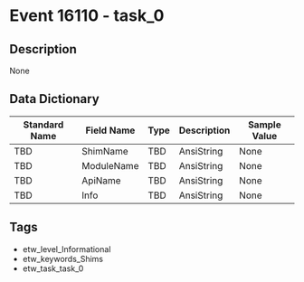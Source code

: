 # Event 16110 - task_0

## Description
None

## Data Dictionary
|Standard Name|Field Name|Type|Description|Sample Value|
|---|---|---|---|---|
|TBD|ShimName|TBD|AnsiString|None|None|
|TBD|ModuleName|TBD|AnsiString|None|None|
|TBD|ApiName|TBD|AnsiString|None|None|
|TBD|Info|TBD|AnsiString|None|None|

## Tags
* etw_level_Informational
* etw_keywords_Shims
* etw_task_task_0